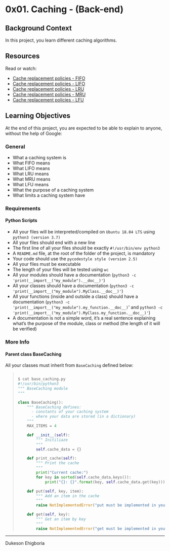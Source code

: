 # 0x01. Caching - (Back-end)

## Background Context

In this project, you learn different caching algorithms.

## Resources

Read or watch:

- <a href="" target="_blank">Cache replacement policies - FIFO</a>
- <a href="" target="_blank">Cache replacement policies - LIFO</a>
- <a href="" target="_blank">Cache replacement policies - LRU</a>
- <a href="" target="_blank">Cache replacement policies - MRU</a>
- <a href="" target="_blank">Cache replacement policies - LFU</a>

## Learning Objectives

At the end of this project, you are expected to be able to explain to anyone, without the help of Google:

### General

- What a caching system is
- What FIFO means
- What LIFO means
- What LRU means
- What MRU means
- What LFU means
- What the purpose of a caching system
- What limits a caching system have

### Requirements

#### Python Scripts

- All your files will be interpreted/compiled on `Ubuntu 18.04 LTS` using `python3 (version 3.7)`
- All your files should end with a new line
- The first line of all your files should be exactly `#!/usr/bin/env python3`
- A `README.md` file, at the root of the folder of the project, is mandatory
- Your code should use the `pycodestyle style (version 2.5)`
- All your files must be executable
- The length of your files will be tested using `wc`
- All your modules should have a documentation (`python3 -c 'print(__import__("my_module").__doc__)'`)
- All your classes should have a documentation (`python3 -c 'print(__import__("my_module").MyClass.__doc__)'`)
- All your functions (inside and outside a class) should have a documentation (`python3 -c 'print(__import__("my_module").my_function.__doc__)`' and `python3 -c 'print(__import__("my_module").MyClass.my_function.__doc__)'`)
- A documentation is not a simple word, it’s a real sentence explaining what’s the purpose of the module, class or method (the length of it will be verified)

### More Info

#### Parent class BaseCaching

All your classes must inherit from `BaseCaching` defined below:

> ```python
> 
> $ cat base_caching.py
> #!/usr/bin/python3
> """ BaseCaching module
> """
> 
> class BaseCaching():
>     """ BaseCaching defines:
>       - constants of your caching system
>       - where your data are stored (in a dictionary)
>     """
>     MAX_ITEMS = 4
> 
>     def __init__(self):
>         """ Initiliaze
>         """
>         self.cache_data = {}
> 
>     def print_cache(self):
>         """ Print the cache
>         """
>         print("Current cache:")
>         for key in sorted(self.cache_data.keys()):
>             print("{}: {}".format(key, self.cache_data.get(key)))
> 
>     def put(self, key, item):
>         """ Add an item in the cache
>         """
>         raise NotImplementedError("put must be implemented in your cache class")
> 
>     def get(self, key):
>         """ Get an item by key
>         """
>         raise NotImplementedError("get must be implemented in your cache class")
> 
> ```

---

Dukeson Ehigboria